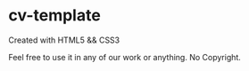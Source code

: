 # cv-template
Created with HTML5 && CSS3

 Feel free to use it in any of our work or anything. No Copyright.

